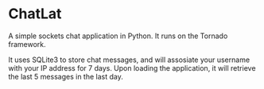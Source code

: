 ChatLat
=======

A simple sockets chat application in Python. It runs on the Tornado framework.

It uses SQLite3 to store chat messages, and will assosiate your username with your IP address for 7 days. Upon loading the application, it will retrieve the last 5 messages in the last day.
